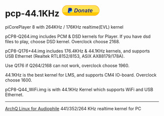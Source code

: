 # pcp-44.1KHz [![Donate](setting/pdonate.png)](https://paypal.me/sam402shu)

piCorePlayer 8 with 264KHz / 176KHz realtime(EVL) kernel

pCP8-Q264.img includes PCM & DSD kernels for Player. If you have dsd files to play, choose DSD kernel. Overclock choose 2168.

pCP8-Q176+44.img includes 176.4KHz & 44.1KHz kernels, and supports USB Ethernet (Realtek RTL8152/8153, ASIX AX88179/178A).

Use Q176 if Q264/2168 can not work, overclock choose 1960.
 
  44.1KHz is the best kernel for LMS, and supports CM4 IO-board. Overclock choose 1600.

pCP8-Q44_WiFi.img is with 44.1KHz Kernel which supports WiFi and USB Ethernet.

---

[ArchQ Linux for Audiophile](https://github.com/sam0402/ArchQ) 441/352/264 KHz realtime kernel for PC
